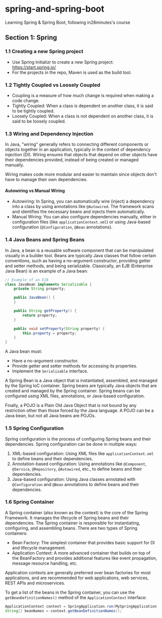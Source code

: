 # spring-and-spring-boot
Learning Spring &amp; Spring Boot, following in28minutes's course


## Section 1: Spring

### 1.1 Creating a new Spring project

* Use Spring Initializr to create a new Spring project: https://start.spring.io/
* For the projects in the repo, Maven is used as the build tool.

### 1.2 Tightly Coupled vs Loosely Coupled

* Coupling is a measure of how much change is required when making a code change.
* Tightly Coupled: When a class is dependent on another class, it is said to be tightly coupled.
* Loosely Coupled: When a class is not dependent on another class, it is said to be loosely coupled.

### 1.3 Wiring and Dependency Injection

In Java, "wiring" generally refers to connecting different components or objects together in an application, typically in the context of dependency injection (DI). Wiring ensures that objects that depend on other objects have their dependencies provided, instead of being created or managed manually.

Wiring makes code more modular and easier to maintain since objects don't have to manage their own dependencies.

#### Autowiring vs Manual Wiring

* Autowiring: In Spring, you can automatically wire (inject) a dependency into a class by using annotations like `@Autowired`. The framework scans and identifies the necessary beans and injects them automatically.
* Manual Wiring: You can also configure dependencies manually, either in configuration files (like `applicationContext.xml`) or using Java-based configuration (`@Configuration`, `@Bean` annotations).


### 1.4 Java Beans and Spring Beans

In Java, a bean is a reusable software component that can be manipulated visually in a builder tool. Beans are typically Java classes that follow certain conventions, such as having a no-argument constructor, providing getter and setter methods, and being serializable. Classically, an EJB (Enterprise Java Bean) is an example of a Java bean:

```java
// Example of an EJB
class JavaBean implements Serializable {
    private String property;

    public JavaBean() {
    }

    public String getProperty() {
        return property;
    }

    public void setProperty(String property) {
        this.property = property;
    }
}

```

A Java bean must:
* Have a no-argument constructor.
* Provide getter and setter methods for accessing its properties.
* Implement the `Serializable` interface.

A Spring Bean is a Java object that is instantiated, assembled, and managed by the Spring IoC container. Spring beans are typically Java objects that are created and managed by the Spring container. Spring beans can be configured using XML files, annotations, or Java-based configuration.

Finally, a POJO is a Plain Old Java Object that is not bound by any restriction other than those forced by the Java language. A POJO can be a Java bean, but not all Java beans are POJOs.

### 1.5 Spring Configuration

Spring configuration is the process of configuring Spring beans and their dependencies. Spring configuration can be done in multiple ways:

1. XML-based configuration: Using XML files like `applicationContext.xml` to define beans and their dependencies.
2. Annotation-based configuration: Using annotations like `@Component`, `@Service`, `@Repository`, `@Autowired`, etc., to define beans and their dependencies.
3. Java-based configuration: Using Java classes annotated with `@Configuration` and `@Bean` annotations to define beans and their dependencies.

### 1.6 Spring Container

A Spring container (also known as the context) is the core of the Spring Framework. It manages the lifecycle of Spring beans and their dependencies. The Spring container is responsible for instantiating, configuring, and assembling beans. There are two types of Spring containers:
* Bean Factory: The simplest container that provides basic support for DI and lifecycle management.
* Application Context: A more advanced container that builds on top of the BeanFactory and provides additional features like event propagation, message resource handling, etc.

Application contexts are generally preferred over bean factories for most applications, and are recommended for web applications, web services, REST APIs and microservices.

To get a list of the beans in the Spring container, you can use the `getBeanDefinitionNames()` method of the `ApplicationContext` interface:

```java
ApplicationContext context = SpringApplication.run(MySpringApplication.class, args);
String[] beanNames = context.getBeanDefinitionNames();
```
